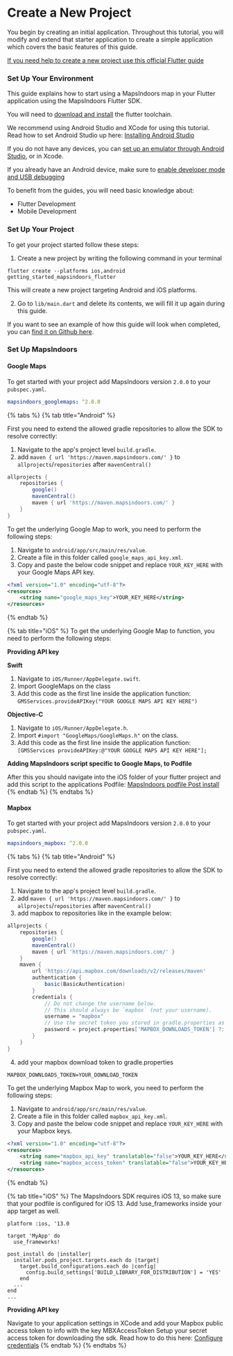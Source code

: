 # Create a New Project

You begin by creating an initial application. Throughout this tutorial, you will modify and extend that starter application to create a simple application which covers the basic features of this guide.

[If you need help to create a new project use this official Flutter guide](https://docs.flutter.dev/get-started/test-drive?tab=terminal)

### Set Up Your Environment[​](https://docs.mapsindoors.com/getting-started/flutter/new-project#set-up-your-environment) <a href="#set-up-your-environment" id="set-up-your-environment"></a>

This guide explains how to start using a MapsIndoors map in your Flutter application using the MapsIndoors Flutter SDK.

You will need to [download and install](https://docs.flutter.dev/get-started/install) the flutter toolchain.

We recommend using Android Studio and XCode for using this tutorial. Read how to set Android Studio up here: [Installing Android Studio](https://developer.android.com/studio/install)

If you do not have any devices, you can [set up an emulator through Android Studio](https://developer.android.com/studio/run/emulator), or in Xcode.

If you already have an Android device, make sure to [enable developer mode and USB debugging](https://developer.android.com/studio/debug/dev-options#enable)

To benefit from the guides, you will need basic knowledge about:

* Flutter Development
* Mobile Development

### Set Up Your Project[​](https://docs.mapsindoors.com/getting-started/flutter/new-project#set-up-your-project) <a href="#set-up-your-project" id="set-up-your-project"></a>

To get your project started follow these steps:

1. Create a new project by writing the following command in your terminal

`flutter create --platforms ios,android getting_started_mapsindoors_flutter`

This will create a new project targeting Android and iOS platforms.

2. Go to `lib/main.dart` and delete its contents, we will fill it up again during this guide.

If you want to see an example of how this guide will look when completed, you can [find it on Github here](https://github.com/MapsPeople/getting\_started\_flutter).

### Set Up MapsIndoors[​](https://docs.mapsindoors.com/getting-started/flutter/new-project#set-up-mapsindoors) <a href="#set-up-mapsindoors" id="set-up-mapsindoors"></a>

#### Google Maps[​](https://docs.mapsindoors.com/getting-started/flutter/new-project#google-maps) <a href="#google-maps" id="google-maps"></a>

To get started with your project add MapsIndoors version `2.0.0` to your `pubspec.yaml`.

```yaml
mapsindoors_googlemaps: ^2.0.0
```





{% tabs %}
{% tab title="Android" %}


First you need to extend the allowed gradle repositories to allow the SDK to resolve correctly:

1. Navigate to the app's project level `build.gradle`.
2. add `maven { url 'https://maven.mapsindoors.com/' }` to `allprojects`/`repositories` after `mavenCentral()`

```gradle
allprojects {
    repositories {
        google()
        mavenCentral()
        maven { url 'https://maven.mapsindoors.com/' }
    }
}
```

To get the underlying Google Map to work, you need to perform the following steps:

1. Navigate to `android/app/src/main/res/value`.
2. Create a file in this folder called `google_maps_api_key.xml`.
3. Copy and paste the below code snippet and replace `YOUR_KEY_HERE` with your Google Maps API key.

```xml
<?xml version="1.0" encoding="utf-8"?>
<resources>
    <string name="google_maps_key">YOUR_KEY_HERE</string>
</resources>
```
{% endtab %}

{% tab title="iOS" %}
To get the underlying Google Map to function, you need to perform the following steps:

**Providing API key**[**​**](https://docs.mapsindoors.com/getting-started/flutter/new-project#providing-api-key)

**Swift**[**​**](https://docs.mapsindoors.com/getting-started/flutter/new-project#swift)

1. Navigate to `iOS/Runner/AppDelegate.swift`.
2. Import GoogleMaps on the class
3. Add this code as the first line inside the application function: `GMSServices.provideAPIKey("YOUR GOOGLE MAPS API KEY HERE")`

**Objective-C**[**​**](https://docs.mapsindoors.com/getting-started/flutter/new-project#objective-c)

1. Navigate to `iOS/Runner/AppDelegate.h`.
2. Import `#import "GoogleMaps/GoogleMaps.h"` on the class.
3. Add this code as the first line inside the application function: `[GMSServices provideAPIKey:@"YOUR GOOGLE MAPS API KEY HERE"];`

**Adding MapsIndoors script specific to Google Maps, to Podfile**[**​**](https://docs.mapsindoors.com/getting-started/flutter/new-project#adding-mapsindoors-script-specific-to-google-maps-to-podfile)

After this you should navigate into the iOS folder of your flutter project and add this script to the applications Podfile: [MapsIndoors podfile Post install](https://github.com/MapsIndoors/MapsIndoorsIOS/wiki/Podfile-post\_install-v4)
{% endtab %}
{% endtabs %}

#### Mapbox[​](https://docs.mapsindoors.com/getting-started/flutter/new-project#mapbox) <a href="#mapbox" id="mapbox"></a>

To get started with your project add MapsIndoors version `2.0.0` to your `pubspec.yaml`.

```yaml
mapsindoors_mapbox: ^2.0.0
```



{% tabs %}
{% tab title="Android" %}


First you need to extend the allowed gradle repositories to allow the SDK to resolve correctly:

1. Navigate to the app's project level `build.gradle`.
2. add `maven { url 'https://maven.mapsindoors.com/' }` to `allprojects`/`repositories` after `mavenCentral()`
3. add mapbox to repositories like in the example below:

```gradle
allprojects {
    repositories {
        google()
        mavenCentral()
        maven { url 'https://maven.mapsindoors.com/' }
    }
    maven {
        url 'https://api.mapbox.com/downloads/v2/releases/maven'
        authentication {
            basic(BasicAuthentication)
        }
        credentials {
            // Do not change the username below.
            // This should always be `mapbox` (not your username).
            username = "mapbox"
            // Use the secret token you stored in gradle.properties as the password
            password = project.properties['MAPBOX_DOWNLOADS_TOKEN'] ?: ""
        }
    }
}
```

4. add your mapbox download token to gradle.properties

```properties
MAPBOX_DOWNLOADS_TOKEN=YOUR_DOWNLOAD_TOKEN
```

To get the underlying Mapbox Map to work, you need to perform the following steps:

1. Navigate to `android/app/src/main/res/value`.
2. Create a file in this folder called `mapbox_api_key.xml`.
3. Copy and paste the below code snippet and replace `YOUR_KEY_HERE` with your Mapbox keys.

```xml
<?xml version="1.0" encoding="utf-8"?>
<resources>
    <string name="mapbox_api_key" translatable="false">YOUR_KEY_HERE</string>
    <string name="mapbox_access_token" translatable="false">YOUR_KEY_HERE</string>
</resources>
```

{% endtab %}

{% tab title="iOS" %}
The MapsIndoors SDK requires iOS 13, so make sure that your podfile is configured for iOS 13. Add !use\_frameworks inside your app target as well.

```properties
platform :ios, '13.0

target 'MyApp' do
  use_frameworks!

post_install do |installer|
  installer.pods_project.targets.each do |target|
    target.build_configurations.each do |config|
      config.build_settings['BUILD_LIBRARY_FOR_DISTRIBUTION'] = 'YES'
    end
  ...
end
...
```

**Providing API key**[**​**](https://docs.mapsindoors.com/getting-started/flutter/new-project#providing-api-key-1)

Navigate to your application settings in XCode and add your Mapbox public access token to info with the key MBXAccessToken Setup your secret access token for downloading the sdk. Read how to do this here: [Configure credentials](https://docs.mapbox.com/ios/maps/guides/install/#configure-credentials)
{% endtab %}
{% endtabs %}

